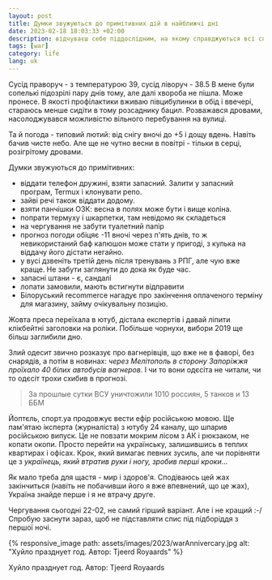 ```yaml
---
layout: post
title: Думки звужуються до примітивних дій в найближчі дні
date: 2023-02-18 18:03:33 +02:00
description: відчуваєш себе піддослідним, на якому справджуються всі сподівання психологів
tags: [war]
category: life
lang: uk
---
```


Сусід праворуч - з температурою 39, сусід ліворуч - 38.5
В мене були сопелькі підозрілі пару днів тому, але далі хвороба не пішла.
Може пронесе.
В якості профілактики вживаю півцибулинки в обід і ввечері, стараюсь менше сидіти в тому розсаднику бацил.
Розважався дровами, насолоджувався можливістю вільного перебування на вулиці.

Та й погода - типовий лютий: від снігу вночі до +5 і дощу вдень.
Навіть бачив чисте небо. Але ще не чутно весни в повітрі - тільки в серці, розігрітому дровами.

Думки звужуються до примітивних:
- віддати телефон дружині, взяти запасний.
  Залити у запасний програм, Termux і клонувати репо. 
- зайві речі також віддати додому.
- взяти панчішки ОЗК: весна в полях може бути і вище коліна.
- попрати термуху і шкарпетки, там невідомо як складеться
- на чергування не забути туалетний папір
- прогноз погоди обіцяє -11 вночі через п'ять днів, то ж невикористаний баф капюшон може стати у пригоді, з кулька на віддачу його дістати негайно.
- у вусі дзвеніть третій день після тренувань з РПГ, але чую вже краще.
  Не забути заглянути до дока як буде час.
- запасні штани - є, сандалі
- лопати замовили, мають встигнути відправити 
- Білоруський recommerce нагадує про закінчення оплаченого терміну для магазину, займу очікувальну позицію.

Жовта преса переїхала в ютуб, дістала експертів і давай ліпити клікбейтні заголовки на роліки.
Побільше чорнухи, вибори 2019 ще більш заглибили дно.

Злий одесит звично розказує про вагнерівців, що вже не в фаворі, без снарядів, а потім в новинах: _через Мелітополь в сторону Запоріжжя проїхало 40 білих автобусів вагнеров_.
І чи то вони одєсіта не читали, чи то одєсіт трохи схибив в прогнозі.

> За прошлые сутки ВСУ уничтожили 1010 россиян, 5 танков и 13 ББМ

Йоптєль, спорт.уа продовжує вести ефір російською мовою.
Ще пам'ятаю іксперта (журналіста) з ютубу 24 каналу, що шпарив російською випуск.
Це не повзати мокрим лісом з АК і рюкзаком, не копати окопи.
Просто перейти на українську, залишившись в теплих квартирах і офісах.
Крок, який вимагає певних зусиль, але чи порівняти це з _українець, який втратив руки і ногу, зробив перші кроки_...

Як мало треба для щастя - мир і здоров'я.
Сподіваюсь цей жах закінчиться (навіть не побачивши його я вже впевнений, що це жах), Україна знайде перше і я не втрачу друге.

Чергування сьогодні 22-02, не самий гірший варіант. 
Але і не кращий :-/
Спробую заснути зараз, щоб не підставляти спис під підборіддя з першої ночі.

{% responsive_image path: assets/images/2023/warAnnivercary.jpg alt: "Хуйло празднует год. Автор: Tjeerd Royaards" %}

Хуйло празднует год. Автор: Tjeerd Royaards 